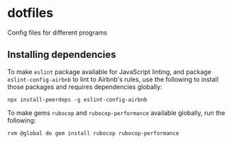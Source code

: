 # dotfiles
Config files for different programs

## Installing dependencies
To make `eslint` package available for JavaScript linting, and package `eslint-config-airbnb` to lint to Airbnb's rules, use the following to install those packages and requires dependencies globally:
```
npx install-peerdeps -g eslint-config-airbnb
````

To make gems `rubocop` and `rubocop-performance` available globally, run the following:
```
rvm @global do gem install rubocop rubocop-performance
```

